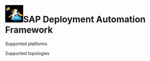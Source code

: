 # ![SAP Deployment Automation Framework](../assets/images/UnicornSAPBlack64x64.png)**SAP Deployment Automation Framework** #

Supported platforms

Supported topologies



